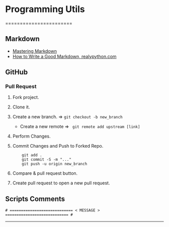 # Programming Utils
=======================


Markdown
--------

- [Mastering Markdown](https://guides.github.com/features/mastering-markdown/)
- [How to Write a Good Markdown, realypython.com](https://realpython.com/jobs/tutorial-editor/editing-sample/)



GitHub
---------

### Pull Request

1. Fork project.
2. Clone it.
3. Create a new branch.  => ```git checkout -b new_branch ```

    * Create a new remote => ``` git remote add upstream [link]```  

4. Perform Changes.
5. Commit Changes and Push to Forked Repo.
    ```
        git add .
        git commit -S -m "..."
        git push -u origin new_branch

    ```
6. Compare & pull request button.
7. Create pull request to open a new pull request.


Scripts Comments
----------------

```
# ============================ < MESSAGE > ============================ #
```


-----------------------------------------------------------------------------------------------------